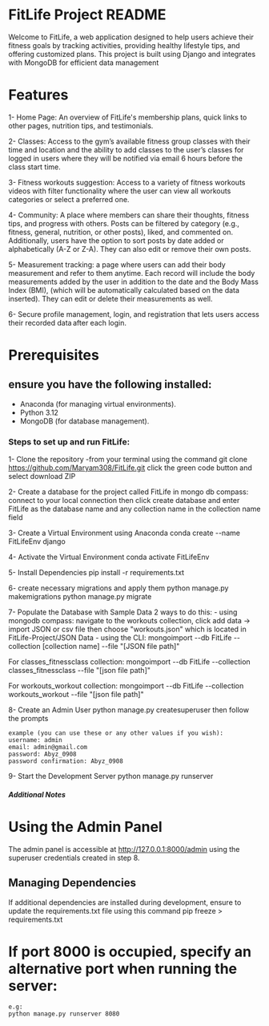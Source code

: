 # FitLife Project README

Welcome to FitLife, a web application designed to help users achieve their fitness goals by tracking activities, providing healthy lifestyle tips, and offering customized plans. This project is built using Django and integrates with MongoDB for efficient data management

# Features

1- Home Page: An overview of FitLife's membership plans, quick links to other pages, nutrition tips, and testimonials.

2- Classes: Access to the gym’s available fitness group classes with their time and location and the ability to add classes to the user’s classes for logged in users where they will be notified via email 6 hours before the class start time.

3- Fitness workouts suggestion: Access to a variety of fitness workouts videos with filter functionality where the user can view all workouts categories or select a preferred one.

4- Community: A place where members can share their thoughts, fitness tips, and progress with others. Posts can be filtered by category (e.g., fitness, general, nutrition, or other posts), liked, and commented on. Additionally, users have the option to sort posts by date added or alphabetically (A-Z or Z-A). They can also edit or remove their own posts.

5- Measurement tracking: a page where users can add their body measurement and refer to them anytime. Each record will include the body measurements added by the user in addition to the date and the Body Mass Index (BMI), (which will be automatically calculated based on the data inserted). They can edit or delete their measurements as well.

6- Secure profile management, login, and registration that lets users access their recorded data after each login.

# Prerequisites

## ensure you have the following installed:

- Anaconda (for managing virtual environments).
- Python 3.12
- MongoDB (for database management).

### Steps to set up and run FitLife:

1- Clone the repository
-from your terminal using the command 
git clone https://github.com/Maryam308/FitLife.git
click the green code button and select download ZIP

2- Create a database for the project called FitLife
in mongo db compass: connect to your local connection then click create database and enter FitLife as the database name and any collection name in the collection name field

3- Create a Virtual Environment using Anaconda
conda create --name FitLifeEnv django

4- Activate the Virtual Environment
conda activate FitLifeEnv

5- Install Dependencies
pip install -r requirements.txt

6- create necessary migrations and apply them
python manage.py makemigrations
python manage.py migrate

7- Populate the Database with Sample Data
2 ways to do this: - using mongodb compass: navigate to the workouts collection, click add data -> import JSON or csv file then choose "workouts.json" which is located in FitLife-Project/JSON Data - using the CLI: mongoimport --db FitLife --collection [collection name] --file "[JSON file path]"

For classes_fitnessclass collection:
mongoimport --db FitLife --collection classes_fitnessclass --file "[json file path]"

For workouts_workout collection:
mongoimport --db FitLife --collection workouts_workout --file "[json file path]"


8- Create an Admin User
python manage.py createsuperuser
then follow the prompts

    example (you can use these or any other values if you wish):
    username: admin
    email: admin@gmail.com
    password: Abyz_0908
    password confirmation: Abyz_0908

9- Start the Development Server
python manage.py runserver

##### Additional Notes

# Using the Admin Panel

The admin panel is accessible at http://127.0.0.1:8000/admin using the superuser credentials created in step 8.

## Managing Dependencies

If additional dependencies are installed during development, ensure to update the requirements.txt file using this command
pip freeze > requirements.txt

# If port 8000 is occupied, specify an alternative port when running the server:

    e.g:
    python manage.py runserver 8080


